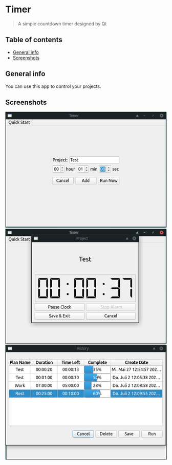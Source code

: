 # Timer
> A simple countdown timer designed by Qt

## Table of contents
* [General info](#general-info)
* [Screenshots](#screenshots)

## General info
You can use this app to control your projects.

## Screenshots
![Main Gui](./Screenshots/main.png)
![Run](./Screenshots/run_now.png)
![History](./Screenshots/history.png)
